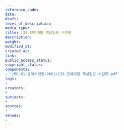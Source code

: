 ```yaml
---
reference_code: 
date: 
draft: 
level_of_description: 
media_type: 
title: 133-전여대협 핵심일꾼 수련회
description: 
weight: 
modified_at: 
created_at: 
link: 
public_access_status: 
copyright_status: 
components:
- "/RG-01-중앙여대협/2002/133-전여대협 핵심일꾼 수련회.pdf"
tags:
- 
creators:
- 
subjects:
- 
sources:
- 
venues:
- 
---
```

